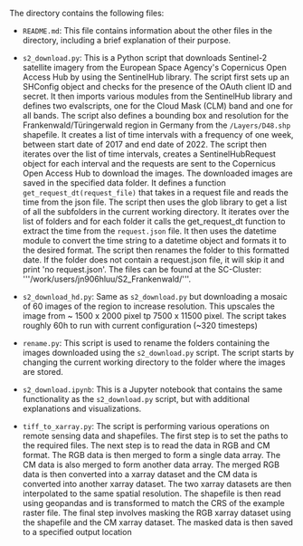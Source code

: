 The directory contains the following files:

- `README.md`: This file contains information about the other files in the directory, including a brief explanation of their purpose.

- `s2_download.py`: This is a Python script that downloads Sentinel-2 satellite imagery from the European Space Agency's Copernicus Open Access Hub by using the SentinelHub library. The script first sets up an SHConfig object and checks for the presence of the OAuth client ID and secret. It then imports various modules from the SentinelHub library and defines two evalscripts, one for the Cloud Mask (CLM) band and one for all bands. The script also defines a bounding box and resolution for the Frankenwald/Türingerwald  region in Germany from the `/Layers/D48.shp` shapefile. It creates a list of time intervals with a frequency of one week, between start date of 2017 and end date of 2022. The script then iterates over the list of time intervals, creates a SentinelHubRequest object for each interval and the requests are sent to the Copernicus Open Access Hub to download the images. The downloaded images are saved in the specified data folder.
It defines a function `get_request_dt(request_file)` that takes in a request file and reads the time from the json file.
The script then uses the glob library to get a list of all the subfolders in the current working directory. It iterates over the list of folders and for each folder it calls the get_request_dt function to extract the time from the `request.json` file. It then uses the datetime module to convert the time string to a datetime object and formats it to the desired format. The script then renames the folder to this formatted date. If the folder does not contain a request.json file, it will skip it and print 'no request.json'. The files can be found at the SC-Cluster: '''/work/users/jn906hluu/S2_Frankenwald/'''.

- `s2_download_hd.py`: Same as `s2_download.py` but downloading a mosaic of 60 images of the region to increase resolution. This upscales the image from ~ 1500 x 2000 pixel tp 7500 x 11500 pixel. The script takes roughly 60h to run with current configuration (~320 timesteps)

- `rename.py`: This script is used to rename the folders containing the images downloaded using the `s2_download.py` script. The script starts by changing the current working directory to the folder where the images are stored.


- `s2_download.ipynb`: This is a Jupyter notebook that contains the same functionality as the `s2_download.py` script, but with additional explanations and visualizations.

- `tiff_to_xarray.py`: The script is performing various operations on remote sensing data and shapefiles. The first step is to set the paths to the required files. The next step is to read the data in RGB and CM format. The RGB data is then merged to form a single data array. The CM data is also merged to form another data array. The merged RGB data is then converted into a xarray dataset and the CM data is converted into another xarray dataset. The two xarray datasets are then interpolated to the same spatial resolution. The shapefile is then read using geopandas and is transformed to match the CRS of the example raster file. The final step involves masking the RGB xarray dataset using the shapefile and the CM xarray dataset. The masked data is then saved to a specified output location

